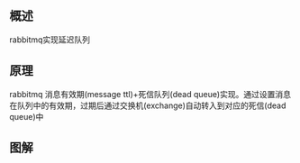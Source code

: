 ## 概述
rabbitmq实现延迟队列

## 原理
rabbitmq 消息有效期(message ttl)+死信队列(dead queue)实现。通过设置消息在队列中的有效期，过期后通过交换机(exchange)自动转入到对应的死信(dead queue)中

## 图解
